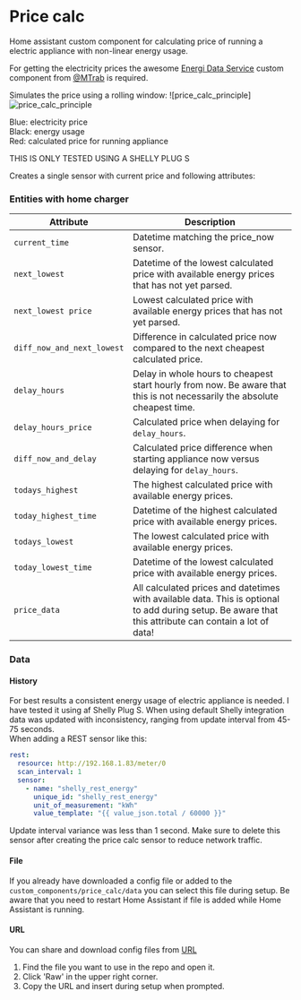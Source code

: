# Price calc

Home assistant custom component for calculating price of running a electric appliance with non-linear energy usage.

For getting the electricity prices the awesome [Energi Data Service](https://github.com/MTrab/energidataservice) custom component from [@MTrab](https://github.com/MTrab) is required.

Simulates the price using a rolling window:
![price_calc_principle]  ![price_calc_principle](https://github.com/fars-fede-fire/price_calc/assets/87006332/5f7d30f9-60b9-46bc-a17e-79a85d1ab346)

Blue: electricity price  
Black: energy usage  
Red: calculated price for running appliance  

THIS IS ONLY TESTED USING A SHELLY PLUG S

Creates a single sensor with current price and following attributes:

### Entities with home charger
Attribute | Description
-- | -- 
`current_time` | Datetime matching the price_now sensor.
`next_lowest` |  Datetime of the lowest calculated price with available energy prices that has not yet parsed.
`next_lowest price` | Lowest calculated price with available energy prices that has not yet parsed.
`diff_now_and_next_lowest` | Difference in calculated price now compared to the next cheapest calculated price.
`delay_hours` | Delay in whole hours to cheapest start hourly from now. Be aware that this is not necessarily the absolute cheapest time.
`delay_hours_price` | Calculated price when delaying for `delay_hours`.
`diff_now_and_delay` | Calculated price difference when starting appliance now versus delaying for `delay_hours`.
`todays_highest` | The highest calculated price with available energy prices.
`today_highest_time` | Datetime of the highest calculated price with available energy prices.
`todays_lowest` | The lowest calculated price with available energy prices.
`today_lowest_time` | Datetime of the lowest calculated price with available energy prices.
`price_data` | All calculated prices and datetimes with available data. This is optional to add during setup. Be aware that this attribute can contain a lot of data!


### Data
#### History
For best results a consistent energy usage of electric appliance is needed. I have tested it using af Shelly Plug S. When using default Shelly integration data was updated with inconsistency, ranging from update interval from 45-75 seconds.  
When adding a REST sensor like this:
```yaml
rest:
  resource: http://192.168.1.83/meter/0
  scan_interval: 1
  sensor:
    - name: "shelly_rest_energy"
      unique_id: "shelly_rest_energy"
      unit_of_measurement: "kWh"
      value_template: "{{ value_json.total / 60000 }}"
```
Update interval variance was less than 1 second.
Make sure to delete this sensor after creating the price calc sensor to reduce network traffic.

#### File
If you already have downloaded a config file or added to the `custom_components/price_calc/data` you can select this file during setup.
Be aware that you need to restart Home Assistant if file is added while Home Assistant is running.

#### URL
You can share and download config files from [URL]([https://en.wikipedia.org/wiki/Dinosaurs](https://github.com/fars-fede-fire/price_calc_data))
1. Find the file you want to use in the repo and open it.
2. Click 'Raw' in the upper right corner.
3. Copy the URL and insert during setup when prompted.



